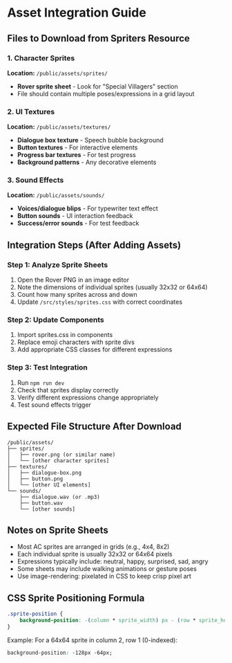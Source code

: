# Asset Integration Guide

## Files to Download from Spriters Resource

### 1. Character Sprites

**Location:** `/public/assets/sprites/`

- **Rover sprite sheet** - Look for "Special Villagers" section
- File should contain multiple poses/expressions in a grid layout

### 2. UI Textures

**Location:** `/public/assets/textures/`

- **Dialogue box texture** - Speech bubble background
- **Button textures** - For interactive elements
- **Progress bar textures** - For test progress
- **Background patterns** - Any decorative elements

### 3. Sound Effects

**Location:** `/public/assets/sounds/`

- **Voices/dialogue blips** - For typewriter text effect
- **Button sounds** - UI interaction feedback
- **Success/error sounds** - For test feedback

## Integration Steps (After Adding Assets)

### Step 1: Analyze Sprite Sheets

1. Open the Rover PNG in an image editor
2. Note the dimensions of individual sprites (usually 32x32 or 64x64)
3. Count how many sprites across and down
4. Update `/src/styles/sprites.css` with correct coordinates

### Step 2: Update Components

1. Import sprites.css in components
2. Replace emoji characters with sprite divs
3. Add appropriate CSS classes for different expressions

### Step 3: Test Integration

1. Run `npm run dev`
2. Check that sprites display correctly
3. Verify different expressions change appropriately
4. Test sound effects trigger

## Expected File Structure After Download

```
/public/assets/
├── sprites/
│   ├── rover.png (or similar name)
│   └── [other character sprites]
├── textures/
│   ├── dialogue-box.png
│   ├── button.png
│   └── [other UI elements]
└── sounds/
    ├── dialogue.wav (or .mp3)
    ├── button.wav
    └── [other sounds]
```

## Notes on Sprite Sheets

- Most AC sprites are arranged in grids (e.g., 4x4, 8x2)
- Each individual sprite is usually 32x32 or 64x64 pixels
- Expressions typically include: neutral, happy, surprised, sad, angry
- Some sheets may include walking animations or gesture poses
- Use image-rendering: pixelated in CSS to keep crisp pixel art

## CSS Sprite Positioning Formula

```css
.sprite-position {
	background-position: -(column * sprite_width) px - (row * sprite_height) px;
}
```

Example: For a 64x64 sprite in column 2, row 1 (0-indexed):

```css
background-position: -128px -64px;
```
